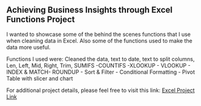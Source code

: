## Achieving Business Insights through Excel Functions Project

I wanted to showcase some of the behind the scenes functions that I use when cleaning data in Excel. Also some of the functions used to make the data more useful.

Functions I used were: Cleaned the data, text to date, text to split columns, Len, Left, Mid, Right, Trim, SUMIFS -COUNTIFS -XLOOKUP - VLOOKUP - INDEX & MATCH- ROUNDUP - Sort & Filter - Conditional Formatting - Pivot Table with slicer and chart


For additional project details, please feel free to visit this link: [Excel Project Link](https://mavenanalytics.io/project/4859)
